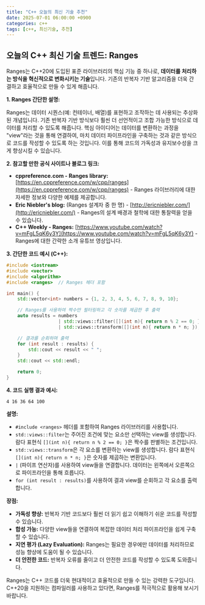 ```yaml
---
title: "C++ 오늘의 최신 기술 추천"
date: 2025-07-01 06:00:00 +0900
categories: c++
tags: [c++, 최신기술, 추천]
---
```


## 오늘의 C++ 최신 기술 트렌드: **Ranges**

Ranges는 C++20에 도입된 표준 라이브러리의 핵심 기능 중 하나로, **데이터를 처리하는 방식을 혁신적으로 변화시키는 기술**입니다. 기존의 반복자 기반 알고리즘을 더욱 간결하고 효율적으로 만들 수 있게 해줍니다.

**1. Ranges 간단한 설명:**

Ranges는 데이터 시퀀스(예: 컨테이너, 배열)를 표현하고 조작하는 데 사용되는 추상화된 개념입니다.  기존 반복자 기반 방식보다 훨씬 더 선언적이고 조합 가능한 방식으로 데이터를 처리할 수 있도록 해줍니다. 핵심 아이디어는 데이터를 변환하는 과정을 "view"라는 것을 통해 연결하여, 마치 데이터 파이프라인을 구축하는 것과 같은 방식으로 코드를 작성할 수 있도록 하는 것입니다.  이를 통해 코드의 가독성과 유지보수성을 크게 향상시킬 수 있습니다.

**2. 참고할 만한 공식 사이트나 블로그 링크:**

*   **cppreference.com - Ranges library:** [https://en.cppreference.com/w/cpp/ranges](https://en.cppreference.com/w/cpp/ranges) - Ranges 라이브러리에 대한 자세한 정보와 다양한 예제를 제공합니다.
*   **Eric Niebler's blog:** (Ranges 설계자 중 한 명) - [http://ericniebler.com/](http://ericniebler.com/) - Ranges의 설계 배경과 철학에 대한 통찰력을 얻을 수 있습니다.
*   **C++ Weekly - Ranges:** [https://www.youtube.com/watch?v=mFgL5qK6y3Y](https://www.youtube.com/watch?v=mFgL5qK6y3Y) - Ranges에 대한 간략한 소개 유튜브 영상입니다.

**3. 간단한 코드 예시 (C++):**

```cpp
#include <iostream>
#include <vector>
#include <algorithm>
#include <ranges>  // Ranges 헤더 포함

int main() {
    std::vector<int> numbers = {1, 2, 3, 4, 5, 6, 7, 8, 9, 10};

    // Ranges를 사용하여 짝수만 필터링하고 각 숫자를 제곱한 후 출력
    auto results = numbers
                   | std::views::filter([](int n){ return n % 2 == 0; }) // 짝수 필터링
                   | std::views::transform([](int n){ return n * n; });   // 제곱

    // 결과를 순회하며 출력
    for (int result : results) {
        std::cout << result << " ";
    }
    std::cout << std::endl;

    return 0;
}
```

**4. 코드 실행 결과 예시:**

```
4 16 36 64 100
```

**설명:**

*   `#include <ranges>` 헤더를 포함하여 Ranges 라이브러리를 사용합니다.
*   `std::views::filter`는 주어진 조건에 맞는 요소만 선택하는 view를 생성합니다. 람다 표현식 `[](int n){ return n % 2 == 0; }`은 짝수를 판별하는 조건입니다.
*   `std::views::transform`은 각 요소를 변환하는 view를 생성합니다. 람다 표현식 `[](int n){ return n * n; }`은 숫자를 제곱하는 변환입니다.
*   `|` (파이프 연산자)를 사용하여 view들을 연결합니다.  데이터는 왼쪽에서 오른쪽으로 파이프라인을 통해 흐릅니다.
*   `for (int result : results)`를 사용하여 결과 view를 순회하고 각 요소를 출력합니다.

**장점:**

*   **가독성 향상:**  반복자 기반 코드보다 훨씬 더 읽기 쉽고 이해하기 쉬운 코드를 작성할 수 있습니다.
*   **합성 가능:**  다양한 view들을 연결하여 복잡한 데이터 처리 파이프라인을 쉽게 구축할 수 있습니다.
*   **지연 평가 (Lazy Evaluation):** Ranges는 필요한 경우에만 데이터를 처리하므로 성능 향상에 도움이 될 수 있습니다.
*   **더 안전한 코드:**  반복자 오류를 줄이고 더 안전한 코드를 작성할 수 있도록 도와줍니다.

Ranges는 C++ 코드를 더욱 현대적이고 효율적으로 만들 수 있는 강력한 도구입니다.  C++20을 지원하는 컴파일러를 사용하고 있다면, Ranges를 적극적으로 활용해 보시기 바랍니다.

